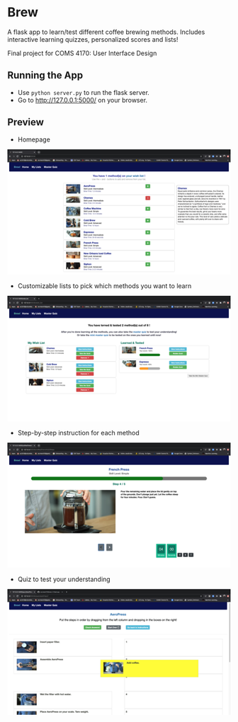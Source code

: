 # Brew
A flask app to learn/test different coffee brewing methods. Includes interactive learning quizzes, personalized scores and lists!

Final project for COMS 4170: User Interface Design

## Running the App

* Use `python server.py` to run the flask server. 
* Go to http://127.0.0.1:5000/ on your browser. 

## Preview

* Homepage 

![](/demo_pics/homepage.png)

* Customizable lists to pick which methods you want to learn

![](/demo_pics/mylists.png)

* Step-by-step instruction for each method

![](/demo_pics/instructions.png)

* Quiz to test your understanding

![](/demo_pics/quiz.png)